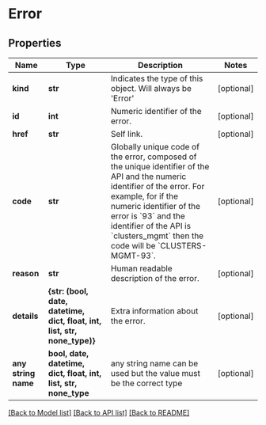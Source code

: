 # Error


## Properties
Name | Type | Description | Notes
------------ | ------------- | ------------- | -------------
**kind** | **str** | Indicates the type of this object. Will always be &#39;Error&#39; | [optional]
**id** | **int** | Numeric identifier of the error. | [optional]
**href** | **str** | Self link. | [optional]
**code** | **str** | Globally unique code of the error, composed of the unique identifier of the API and the numeric identifier of the error. For example, for if the numeric identifier of the error is &#x60;93&#x60; and the identifier of the API is &#x60;clusters_mgmt&#x60; then the code will be &#x60;CLUSTERS-MGMT-93&#x60;. | [optional]
**reason** | **str** | Human readable description of the error. | [optional]
**details** | **{str: (bool, date, datetime, dict, float, int, list, str, none_type)}** | Extra information about the error. | [optional]
**any string name** | **bool, date, datetime, dict, float, int, list, str, none_type** | any string name can be used but the value must be the correct type | [optional]

[[Back to Model list]](../README.md#documentation-for-models) [[Back to API list]](../README.md#documentation-for-api-endpoints) [[Back to README]](../README.md)
